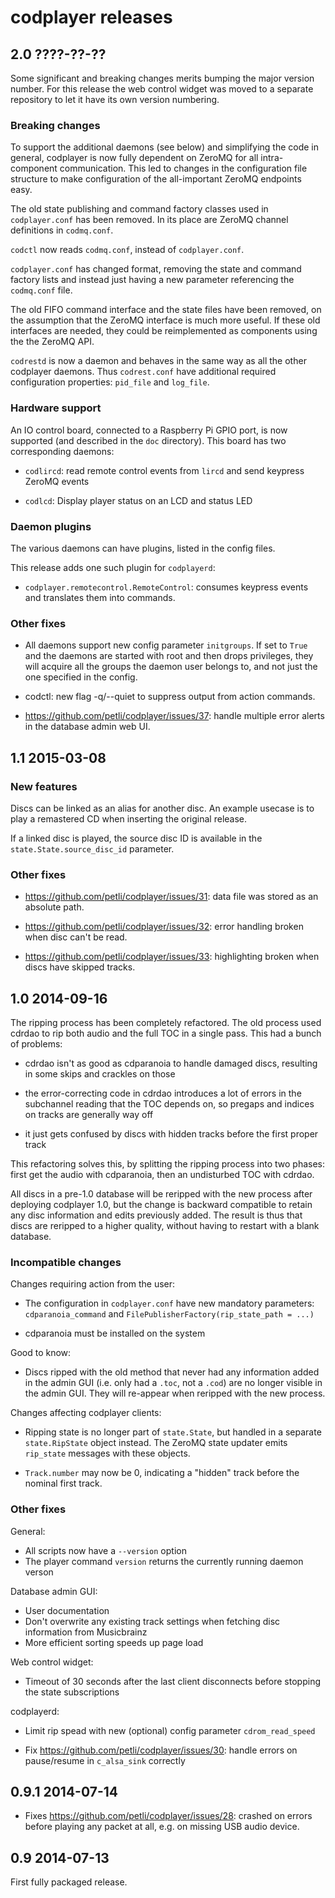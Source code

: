 codplayer releases
==================

2.0 ????-??-??
--------------

Some significant and breaking changes merits bumping the major version
number.  For this release the web control widget was moved to a
separate repository to let it have its own version numbering.

### Breaking changes

To support the additional daemons (see below) and simplifying the code
in general, codplayer is now fully dependent on ZeroMQ for all
intra-component communication.  This led to changes in the
configuration file structure to make configuration of the
all-important ZeroMQ endpoints easy.

The old state publishing and command factory classes used in
`codplayer.conf` has been removed.  In its place are ZeroMQ channel
definitions in `codmq.conf`.

`codctl` now reads `codmq.conf`, instead of `codplayer.conf`.

`codplayer.conf` has changed format, removing the state and command
factory lists and instead just having a new parameter referencing the
`codmq.conf` file.

The old FIFO command interface and the state files have been removed,
on the assumption that the ZeroMQ interface is much more useful.  If
these old interfaces are needed, they could be reimplemented as
components using the the ZeroMQ API.

`codrestd` is now a daemon and behaves in the same way as all the
other codplayer daemons.  Thus `codrest.conf` have additional required
configuration properties: `pid_file` and `log_file`.


### Hardware support

An IO control board, connected to a Raspberry Pi GPIO port, is now
supported (and described in the `doc` directory).  This board has two
corresponding daemons:

* `codlircd`: read remote control events from `lircd` and send
  keypress ZeroMQ events

* `codlcd`: Display player status on an LCD and status LED


### Daemon plugins

The various daemons can have plugins, listed in the config files.

This release adds one such plugin for `codplayerd`:

* `codplayer.remotecontrol.RemoteControl`: consumes keypress events
  and translates them into commands.


### Other fixes

* All daemons support new config parameter `initgroups`.  If set to
  `True` and the daemons are started with root and then drops
  privileges, they will acquire all the groups the daemon user
  belongs to, and not just the one specified in the config.

* codctl: new flag -q/--quiet to suppress output from action commands.

* https://github.com/petli/codplayer/issues/37: handle multiple error
  alerts in the database admin web UI.


1.1 2015-03-08
--------------

### New features

Discs can be linked as an alias for another disc.  An example usecase
is to play a remastered CD when inserting the original release.

If a linked disc is played, the source disc ID is available in the
`state.State.source_disc_id` parameter.


### Other fixes

* https://github.com/petli/codplayer/issues/31: data file was stored
  as an absolute path.

* https://github.com/petli/codplayer/issues/32: error handling broken
  when disc can't be read.

* https://github.com/petli/codplayer/issues/33: highlighting broken
  when discs have skipped tracks.


1.0 2014-09-16
--------------

The ripping process has been completely refactored.  The old process
used cdrdao to rip both audio and the full TOC in a single pass.  This
had a bunch of problems:

* cdrdao isn't as good as cdparanoia to handle damaged discs,
  resulting in some skips and crackles on those

* the error-correcting code in cdrdao introduces a lot of errors in
  the subchannel reading that the TOC depends on, so pregaps and
  indices on tracks are generally way off

* it just gets confused by discs with hidden tracks before the first
  proper track

This refactoring solves this, by splitting the ripping process into
two phases: first get the audio with cdparanoia, then an undisturbed
TOC with cdrdao.

All discs in a pre-1.0 database will be reripped with the new process
after deploying codplayer 1.0, but the change is backward compatible
to retain any disc information and edits previously added.  The result
is thus that discs are reripped to a higher quality, without having to
restart with a blank database.

### Incompatible changes

Changes requiring action from the user:

* The configuration in `codplayer.conf` have new mandatory parameters:
  `cdparanoia_command` and `FilePublisherFactory(rip_state_path =
  ...)`

* cdparanoia must be installed on the system


Good to know:

* Discs ripped with the old method that never had any information
  added in the admin GUI (i.e. only had a `.toc`, not a `.cod`) are no
  longer visible in the admin GUI.  They will re-appear when reripped
  with the new process.


Changes affecting codplayer clients:

* Ripping state is no longer part of `state.State`, but handled in a
  separate `state.RipState` object instead.  The ZeroMQ state updater
  emits `rip_state` messages with these objects.

* `Track.number` may now be 0, indicating a "hidden" track before the
  nominal first track.


### Other fixes

General:

* All scripts now have a `--version` option
* The player command `version` returns the currently running daemon verson


Database admin GUI:

* User documentation
* Don't overwrite any existing track settings when fetching
  disc information from Musicbrainz
* More efficient sorting speeds up page load


Web control widget:

* Timeout of 30 seconds after the last client disconnects before
  stopping the state subscriptions


codplayerd:

* Limit rip spead with new (optional) config parameter
  `cdrom_read_speed`

* Fix https://github.com/petli/codplayer/issues/30: handle errors on
  pause/resume in `c_alsa_sink` correctly


0.9.1 2014-07-14
----------------

* Fixes https://github.com/petli/codplayer/issues/28: crashed on
  errors before playing any packet at all, e.g. on missing USB audio
  device.


0.9 2014-07-13
--------------

First fully packaged release.
